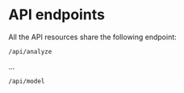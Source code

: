 # API endpoints

All the API resources share the following endpoint:

<pre><code>/api/analyze</code></pre>


...

<pre><code>/api/model</code></pre>
